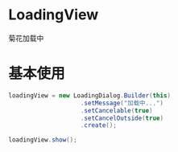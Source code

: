 # LoadingView

菊花加载中

# 基本使用

```java
loadingView = new LoadingDialog.Builder(this)
                    .setMessage("加载中...")
                    .setCancelable(true)
                    .setCancelOutside(true)
                    .create(); 

loadingView.show();
```
